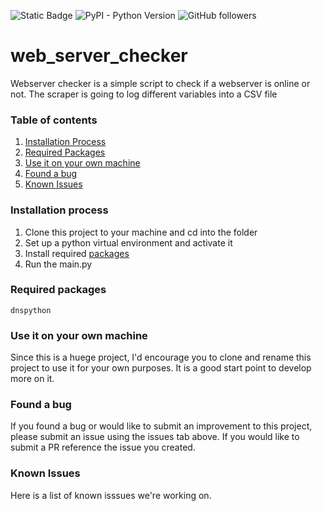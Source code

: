 ![Static Badge](https://img.shields.io/badge/demo-red)
![PyPI - Python Version](https://img.shields.io/pypi/pyversions/streamlit)
![GitHub followers](https://img.shields.io/github/followers/Frid0l1n)

# web_server_checker
Webserver checker is a simple script to check if a webserver is online or not. The scraper is going to log different variables into a CSV file

### Table of contents

1. [Installation Process](#installation-Process)
2. [Required Packages](#required-packages)
3. [Use it on your own machine](#use-it-on-your-own-machine)
4. [Found a bug](#found-a-bug)
5. [Known Issues](#known-issues)

### Installation process

1. Clone this project to your machine and cd into the folder
2. Set up a python virtual environment and activate it
3. Install required [packages](#required-packages)
4. Run the main.py

### Required packages
```
dnspython
```
### Use it on your own machine

Since this is a huege project, I'd encourage you to clone and rename this project to use it for your own purposes. It is a good start point to develop more on it.

### Found a bug

If you found a bug or would like to submit an improvement to this project, please submit an issue using the issues tab above. If you would like to submit a PR reference the issue you created.

### Known Issues

Here is a list of known isssues we're working on.